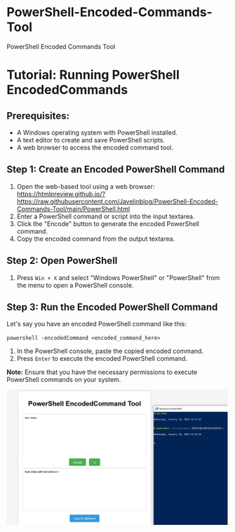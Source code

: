 # PowerShell-Encoded-Commands-Tool
PowerShell Encoded Commands Tool

# Tutorial: Running PowerShell EncodedCommands

## Prerequisites:

- A Windows operating system with PowerShell installed.
- A text editor to create and save PowerShell scripts.
- A web browser to access the encoded command tool.

## Step 1: Create an Encoded PowerShell Command

1. Open the web-based tool using a web browser:  
https://htmlpreview.github.io/?https://raw.githubusercontent.com/Javelinblog/PowerShell-Encoded-Commands-Tool/main/PowerShell.html
2. Enter a PowerShell command or script into the input textarea.
3. Click the "Encode" button to generate the encoded PowerShell command.
4. Copy the encoded command from the output textarea.

## Step 2: Open PowerShell

1. Press `Win + X` and select "Windows PowerShell" or "PowerShell" from the menu to open a PowerShell console.

## Step 3: Run the Encoded PowerShell Command

Let's say you have an encoded PowerShell command like this:


`powershell -encodedCommand <encoded_command_here>`

1. In the PowerShell console, paste the copied encoded command.
2. Press `Enter` to execute the encoded PowerShell command.

**Note:** Ensure that you have the necessary permissions to execute PowerShell commands on your system.

![encodedCommand.PNG](https://github.com/Javelinblog/PowerShell-Encoded-Commands-Tool/blob/main/encodedCommand.PNG?raw=true)
